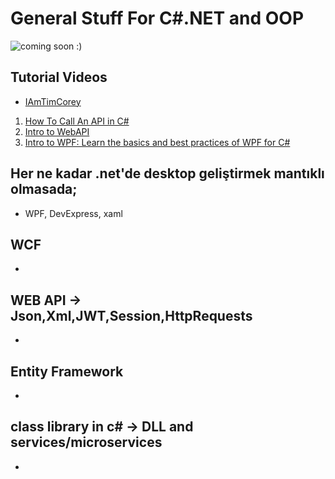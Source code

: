 # General Stuff For C#.NET and OOP

![coming soon :) ](https://www.pngitem.com/pimgs/m/513-5132765_work-in-progress-logo-png-transparent-png.png)

## Tutorial Videos
* [IAmTimCorey](https://www.youtube.com/user/IAmTimCorey/playlists)
1. [How To Call An API in C# ](https://www.youtube.com/watch?v=aWePkE2ReGw)
2. [Intro to WebAPI](https://www.youtube.com/watch?v=vN9NRqv7xmY)
3. [Intro to WPF: Learn the basics and best practices of WPF for C#](https://www.youtube.com/watch?v=gSfMNjWNoX0&list=PLLWMQd6PeGY3QEHCmCWaUKNhmFFdIDxE8&index=1)


## Her ne kadar .net'de desktop geliştirmek mantıklı olmasada;
* WPF, DevExpress, xaml

## WCF
* 

## WEB API -> Json,Xml,JWT,Session,HttpRequests
* 

## Entity Framework
*

## class library in c# -> DLL and services/microservices
*
